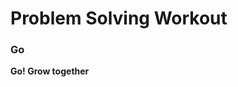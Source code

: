 # Problem Solving Workout


### Go
**Go! Grow together**

[//]: # (These are reference links used in the body of this note and get stripped out when the markdown processor does its job. There is no need to format nicely because it shouldn't be seen. Thanks SO -     http://stackoverflow.com/questions/4823468/store-comments-in-markdown-syntax)
   [LeetCode]: <https://leetcode.cn/>
